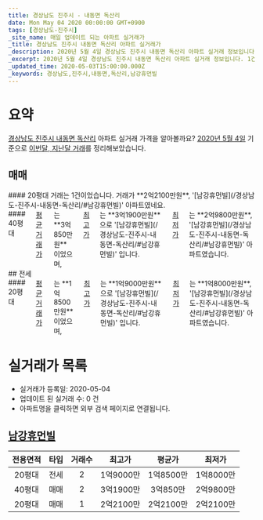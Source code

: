 ```yaml
---
title: 경상남도 진주시 - 내동면 독산리
date: Mon May 04 2020 00:00:00 GMT+0900
tags: [경상남도-진주시]
_site_name: 매일 업데이트 되는 아파트 실거래가
_title: 경상남도 진주시 내동면 독산리 아파트 실거래가
_description: 2020년 5월 4일 경상남도 진주시 내동면 독산리 아파트 실거래 정보입니다. 1건 아파트 정보가 있습니다.
_excerpt: 2020년 5월 4일 경상남도 진주시 내동면 독산리 아파트 실거래 정보입니다. 1건 아파트 정보가 있습니다.
_updated_time: 2020-05-03T15:00:00.000Z
_keywords: 경상남도,진주시,내동면,독산리,남강휴먼빌
---
```





# 요약
<ins>경상남도 진주시 내동면 독산리</ins> 아파트 실거래 가격을 알아볼까요? <ins>2020년 5월 4일</ins> 기준으로 <ins>이번달, 지난달 거래</ins>를 정리해보았습니다.

## 매매
<div class="container">
<div class="six columns" markdown="1">
#### 20평대
거래는 1건이었습니다. 거래가 **2억2100만원**, '[남강휴먼빌](/경상남도-진주시-내동면-독산리/#남강휴먼빌)' 아파트였네요.
</div>
<div class="six columns" markdown="1">
#### 40평대
<ins>평균 거래가</ins>는 **3억850만원**이었으며, <ins>최고가</ins>는 **3억1900만원**으로 '[남강휴먼빌](/경상남도-진주시-내동면-독산리/#남강휴먼빌)' 입니다. <ins>최저가</ins>는 **2억9800만원**, '[남강휴먼빌](/경상남도-진주시-내동면-독산리/#남강휴먼빌)' 아파트였습니다.
</div>
</div>
## 전세
<div class="container">
<div class="twelve columns" markdown="1">
#### 20평대
<ins>평균 거래가</ins>는 **1억8500만원**이었으며, <ins>최고가</ins>는 **1억9000만원**으로 '[남강휴먼빌](/경상남도-진주시-내동면-독산리/#남강휴먼빌)' 입니다. <ins>최저가</ins>는 **1억8000만원**, '[남강휴먼빌](/경상남도-진주시-내동면-독산리/#남강휴먼빌)' 아파트였습니다.
</div>
</div>



# 실거래가 목록
- 실거래가 등록일: 2020-05-04
- 업데이트 된 실거래 수: 0 건
- 아파트명을 클릭하면 외부 검색 페이지로 연결됩니다.

## [남강휴먼빌](#남강휴먼빌)

|전용면적|타입|거래수|최고가|평균가|최저가|
|:---:|:---:|:---:|:---:|:---:|:---:|
|20평대|<span class="deal-type-2">전세</span>|2|1억9000만|1억8500만|1억8000만|
|40평대|<span class="deal-type-1">매매</span>|2|3억1900만|3억850만|2억9800만|
|20평대|<span class="deal-type-1">매매</span>|1|2억2100만|2억2100만|2억2100만|

<br/>



